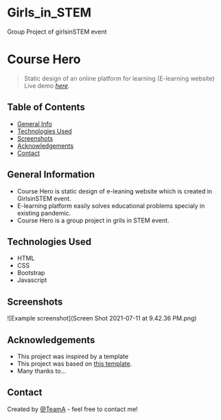 # Girls_in_STEM
Group Project of girlsinSTEM event

# Course Hero
> Static design of an online platform for learning (E-learning website)
> Live demo [_here_](https://www.example.com).

## Table of Contents
* [General Info](#general-information)
* [Technologies Used](#technologies-used)
* [Screenshots](#screenshots)
* [Acknowledgements](#acknowledgements)
* [Contact](#contact)
<!-- * [License](#license) -->


## General Information
- Course Hero is static design of e-leaning website which is created in GirlsinSTEM event.
- E-learning platform easily solves educational problems specialy in existing pandemic.
- Course Hero is a group project in grils in STEM event.


## Technologies Used
- HTML
- CSS
- Bootstrap
- Javascript


## Screenshots
![Example screenshot](Screen Shot 2021-07-11 at 9.42.36 PM.png)



## Acknowledgements
- This project was inspired by a template
- This project was based on [this template](https://www.example.com).
- Many thanks to...


## Contact
Created by [@TeamA](https://www.xyz.com/) - feel free to contact me!
